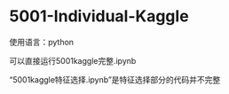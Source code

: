 # 5001-Individual-Kaggle
使用语言：python

可以直接运行5001kaggle完整.ipynb

“5001kaggle特征选择.ipynb”是特征选择部分的代码并不完整
